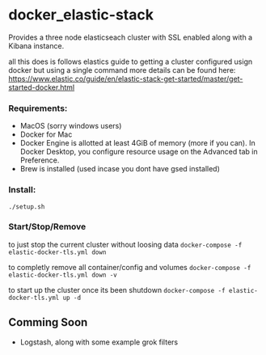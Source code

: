 # docker_elastic-stack
Provides a three node elasticseach cluster with SSL enabled along with a Kibana instance.

all this does is follows elastics guide to getting a cluster configured usign docker but using a single command more details can be found here: 
https://www.elastic.co/guide/en/elastic-stack-get-started/master/get-started-docker.html

### Requirements:
* MacOS (sorry windows users)
* Docker for Mac
* Docker Engine is allotted at least 4GiB of memory (more if you can). In Docker Desktop, you configure resource usage on the Advanced tab in Preference.
* Brew is installed (used incase you dont have gsed installed)

### Install:

```./setup.sh```

### Start/Stop/Remove

to just stop the current cluster without loosing data
```docker-compose -f elastic-docker-tls.yml down```

to completly remove all container/config and volumes
```docker-compose -f elastic-docker-tls.yml down -v```

to start up the cluster once its been shutdown
```docker-compose -f elastic-docker-tls.yml up -d```


## Comming Soon

* Logstash, along with some example grok filters
